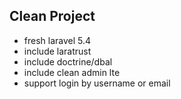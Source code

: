 ## Clean Project
- fresh laravel 5.4
- include laratrust
- include doctrine/dbal
- include clean admin lte
- support login by username or email